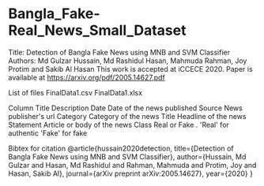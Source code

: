 # Bangla_Fake-Real_News_Small_Dataset

Title: Detection of Bangla Fake News using MNB and SVM Classifier
Authors: Md Gulzar Hussain, Md Rashidul Hasan, Mahmuda Rahman, Joy Protim and Sakib Al Hasan
This work is accepted at iCCECE 2020. Paper is available at https://arxiv.org/pdf/2005.14627.pdf

List of files
FinalData1.csv
FinalData1.xlsx

Column Title	Description
Date Date of the news published
Source	News publisher's url
Category	Category of the news
Title	Headline of the news
Statement	Article or body of the news
Class	Real or Fake . 'Real' for authentic 'Fake' for fake


Bibtex for citation
@article{hussain2020detection,
  title={Detection of Bangla Fake News using MNB and SVM Classifier},
  author={Hussain, Md Gulzar and Hasan, Md Rashidul and Rahman, Mahmuda and Protim, Joy and Hasan, Sakib Al},
  journal={arXiv preprint arXiv:2005.14627},
  year={2020}
}
